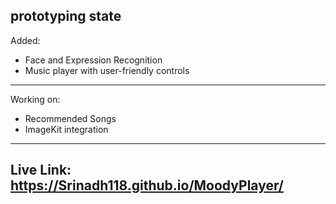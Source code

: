 ## prototyping state
Added:
- Face and Expression Recognition
- Music player with user-friendly controls
---
Working on:
- Recommended Songs
- ImageKit integration
---
## Live Link: https://Srinadh118.github.io/MoodyPlayer/
